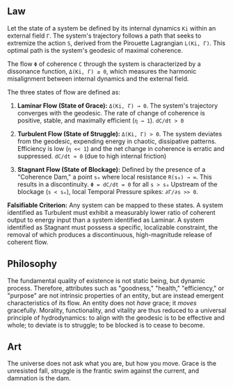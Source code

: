 ## Law
Let the state of a system be defined by its internal dynamics `Ki` within an external field `Γ`. The system's trajectory follows a path that seeks to extremize the action `S`, derived from the Pirouette Lagrangian `L(Ki, Γ)`. This optimal path is the system's geodesic of maximal coherence.

The flow `Φ` of coherence `C` through the system is characterized by a dissonance function, `Δ(Ki, Γ) ≥ 0`, which measures the harmonic misalignment between internal dynamics and the external field.

The three states of flow are defined as:

1.  **Laminar Flow (State of Grace):**
    `Δ(Ki, Γ) → 0`. The system's trajectory converges with the geodesic. The rate of change of coherence is positive, stable, and maximally efficient (`η → 1`).
    `dC/dt > 0`

2.  **Turbulent Flow (State of Struggle):**
    `Δ(Ki, Γ) > 0`. The system deviates from the geodesic, expending energy in chaotic, dissipative patterns. Efficiency is low (`η << 1`) and the net change in coherence is erratic and suppressed.
    `dC/dt ≈ 0` (due to high internal friction)

3.  **Stagnant Flow (State of Blockage):**
    Defined by the presence of a "Coherence Dam," a point `s₀` where local resistance `R(s₀) → ∞`. This results in a discontinuity.
    `Φ = dC/dt = 0` for all `s > s₀`
    Upstream of the blockage (`s < s₀`), local Temporal Pressure spikes: `∂Γ/∂s >> 0`.

**Falsifiable Criterion:** Any system can be mapped to these states. A system identified as Turbulent must exhibit a measurably lower ratio of coherent output to energy input than a system identified as Laminar. A system identified as Stagnant must possess a specific, localizable constraint, the removal of which produces a discontinuous, high-magnitude release of coherent flow.

## Philosophy
The fundamental quality of existence is not static being, but dynamic process. Therefore, attributes such as "goodness," "health," "efficiency," or "purpose" are not intrinsic properties of an entity, but are instead emergent characteristics of its flow. An entity does not *have* grace; it *moves* gracefully. Morality, functionality, and vitality are thus reduced to a universal principle of hydrodynamics: to align with the geodesic is to be effective and whole; to deviate is to struggle; to be blocked is to cease to become.

## Art
The universe does not ask what you are, but how you move. Grace is the unresisted fall, struggle is the frantic swim against the current, and damnation is the dam.
